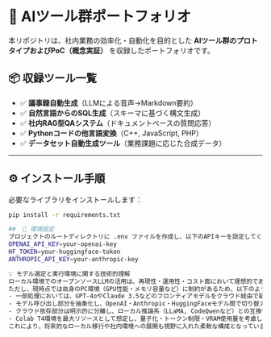 # 🧠 AIツール群ポートフォリオ

本リポジトリは、社内業務の効率化・自動化を目的とした **AIツール群のプロトタイプおよびPoC（概念実証）** を収録したポートフォリオです。

## 📦 収録ツール一覧

- ✅ **議事録自動生成**（LLMによる音声→Markdown要約）
- ✅ **自然言語からのSQL生成**（スキーマに基づく構文生成）
- ✅ **社内RAG型QAシステム**（ドキュメントベースの質問応答）
- ✅ **Pythonコードの他言語変換**（C++, JavaScript, PHP）
- ✅ **データセット自動生成ツール**（業務課題に応じた合成データ）

---

## ⚙️ インストール手順

必要なライブラリをインストールします：

```bash
pip install -r requirements.txt

##  🔐 環境設定
プロジェクトのルートディレクトリに .env ファイルを作成し、以下のAPIキーを設定してください：
OPENAI_API_KEY=your-openai-key
HF_TOKEN=your-huggingface-token
ANTHROPIC_API_KEY=your-anthropic-key

💡 モデル選定と実行環境に関する技術的理解
ローカル環境でのオープンソースLLMの活用は、再現性・運用性・コスト面において理想的であると理解しています。
ただし、現時点では自身のPC環境（GPU性能・メモリ容量など）に制約があるため、以下のような設計方針を採用しています：
- 一部処理においては、GPT-4oやClaude 3.5などのフロンティアモデルをクラウド経由で疑似的に利用
- モデル呼び出し部分を抽象化し、OpenAI・Anthropic・HuggingFaceモデル間で切り替え可能な設計
- クラウド依存部分は明示的に分離し、ローカル推論系（LLaMA, CodeQwenなど）との互換性を確保
- Colab T4環境を最大リソースとして想定し、量子化・トークン制限・VRAM使用量を考慮したモデル選定
これにより、将来的なローカル移行や社内環境への展開も視野に入れた柔軟な構成となっています。

